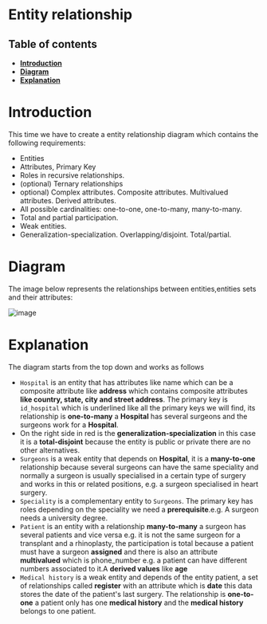 # Entity relationship
## Table of contents
 * [**Introduction**](#introduction)
 * [**Diagram**](#diagram)
 * [**Explanation**](#explanation)

# Introduction
This time we have to create a entity relationship diagram which contains the following requirements:
- Entities
- Attributes, Primary Key
- Roles in recursive relationships.
- (optional) Ternary relationships
- optional) Complex attributes. Composite attributes. Multivalued attributes. Derived attributes.
- All possible cardinalities: one-to-one, one-to-many, many-to-many.
- Total and partial participation.
- Weak entities.
- Generalization-specialization. Overlapping/disjoint. Total/partial.

# Diagram

The image below represents the relationships between entities,entities sets and their attributes:

![image](https://github.com/SPiedra955/er_diagram/assets/114516225/29eedd3c-8047-4e4a-a15c-35b232415e8c)

# Explanation

The diagram starts from the top down and works as follows
- ````Hospital```` is an entity that has attributes like name which can be a composite attribute like __address__ which contains composite attributes __like country, state, city and street address__. The primary key is ``id_hospital`` which is underlined like all the primary keys we will find, its relationship is __one-to-many__ a __Hospital__ has several surgeons and the surgeons work for a __Hospital__.
- On the right side in red is the __generalization-specialization__ in this case it is a __total-disjoint__ because the entity is public or private there are no other alternatives.
- ````Surgeons```` is a weak entity that depends on __Hospital__, it is a __many-to-one__ relationship because several surgeons can have the same speciality and normally a surgeon is usually specialised in a certain type of surgery and works in this or related positions, e.g. a surgeon specialised in heart surgery.
- ````Speciality```` is a complementary entity to ````Surgeons````. The primary key has roles depending on the speciality we need a __prerequisite__.e.g. A surgeon needs a university degree.
- ````Patient```` is an entity with a relationship __many-to-many__ a surgeon has several patients and vice versa e.g. it is not the same surgeon for a transplant and a rhinoplasty, the participation is total because a patient must have a surgeon __assigned__ and there is also an attribute __multivalued__ which is phone_number e.g. a patient can have different numbers associated to it.A __derived values__ like __age__
- ````Medical history```` is a weak entity and depends of the entity patient, a set of relationships called __register__ with an attribute which is __date__ this data stores the date of the patient's last surgery. The relationship is __one-to-one__ a patient only has one __medical history__ and the __medical history__ belongs to one patient.
